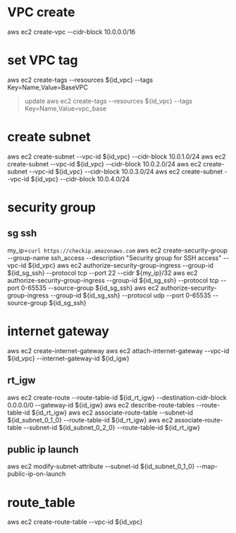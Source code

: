 # VPC create
aws ec2 create-vpc --cidr-block 10.0.0.0/16

# set VPC tag
aws ec2 create-tags --resources ${id_vpc} --tags Key=Name,Value=BaseVPC
>update
aws ec2 create-tags --resources ${id_vpc} --tags Key=Name,Value=vpc_base

# create subnet
aws ec2 create-subnet --vpc-id ${id_vpc} --cidr-block 10.0.1.0/24
aws ec2 create-subnet --vpc-id ${id_vpc} --cidr-block 10.0.2.0/24
aws ec2 create-subnet --vpc-id ${id_vpc} --cidr-block 10.0.3.0/24
aws ec2 create-subnet --vpc-id ${id_vpc} --cidr-block 10.0.4.0/24

# security group
## sg ssh
my_ip=`curl https://checkip.amazonaws.com`
aws ec2 create-security-group --group-name ssh_access --description "Security group for SSH access" --vpc-id ${id_vpc}
aws ec2 authorize-security-group-ingress --group-id ${id_sg_ssh} --protocol tcp --port 22 --cidr ${my_ip}/32
aws ec2 authorize-security-group-ingress --group-id ${id_sg_ssh} --protocol tcp --port 0-65535 --source-group ${id_sg_ssh}
aws ec2 authorize-security-group-ingress --group-id ${id_sg_ssh} --protocol udp --port 0-65535 --source-group ${id_sg_ssh}


# internet gateway
aws ec2 create-internet-gateway
aws ec2 attach-internet-gateway --vpc-id ${id_vpc} --internet-gateway-id ${id_igw}

## rt_igw
aws ec2 create-route --route-table-id ${id_rt_igw} --destination-cidr-block 0.0.0.0/0 --gateway-id ${id_igw}
aws ec2 describe-route-tables --route-table-id ${id_rt_igw}
aws ec2 associate-route-table  --subnet-id ${id_subnet_0_1_0} --route-table-id ${id_rt_igw}
aws ec2 associate-route-table  --subnet-id ${id_subnet_0_2_0} --route-table-id ${id_rt_igw}

## public ip launch
aws ec2 modify-subnet-attribute --subnet-id ${id_subnet_0_1_0} --map-public-ip-on-launch



# route_table
aws ec2 create-route-table --vpc-id ${id_vpc}

